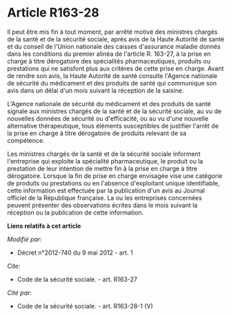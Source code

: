 # Article R163-28

Il peut être mis fin à tout moment, par arrêté motivé des ministres chargés de la santé et de la sécurité sociale, après avis
de la Haute Autorité de santé et du conseil de l'Union nationale des caisses d'assurance maladie donnés dans les conditions
du premier alinéa de l'article R. 163-27, à la prise en charge à titre dérogatoire des spécialités pharmaceutiques, produits
ou prestations qui ne satisfont plus aux critères de cette prise en charge. Avant de rendre son avis, la Haute Autorité de
santé consulte l'Agence nationale de sécurité du médicament et des produits de santé qui communique son avis dans un délai
d'un mois suivant la réception de la saisine. 

L'Agence nationale de sécurité du médicament et des produits de santé signale aux ministres chargés de la santé et de la
sécurité sociale, au vu de nouvelles données de sécurité ou d'efficacité, ou au vu d'une nouvelle alternative thérapeutique,
tous éléments susceptibles de justifier l'arrêt de la prise en charge à titre dérogatoire de produits relevant de sa
compétence. 

Les ministres chargés de la santé et de la sécurité sociale informent l'entreprise qui exploite la spécialité pharmaceutique,
le produit ou la prestation de leur intention de mettre fin à la prise en charge à titre dérogatoire. Lorsque la fin de prise
en charge envisagée vise une catégorie de produits ou prestations ou en l'absence d'exploitant unique identifiable, cette
information est effectuée par la publication d'un avis au Journal officiel de la République française. La ou les entreprises
concernées peuvent présenter des observations écrites dans le mois suivant la réception ou la publication de cette
information.

**Liens relatifs à cet article**

_Modifié par_:

  - Décret n°2012-740 du 9 mai 2012 - art. 1

_Cite_:

  - Code de la sécurité sociale. - art. R163-27

_Cité par_:

  - Code de la sécurité sociale. - art. R163-28-1 (V)
